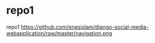 # repo1
repo1
https://github.com/enesislam/django-social-media-webapplication/raw/master/navigation.png
